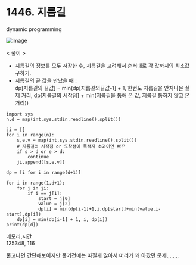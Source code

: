 # 1446. 지름길
dynamic programming

![image](https://user-images.githubusercontent.com/46811084/145665852-5c446a88-d55e-4098-9b58-cd1bf8e1d983.png)

< 풀이 >
- 지름길의 정보를 모두 저장한 후, 지름길을 고려해서 순서대로 각 값까지의 최소값 구하기.
- 지름길의 끝 값을 만났을 때 :   
  dp[지름길의 끝값] = min(dp[지름길의끝값-1] + 1, 한번도 지름길을 안지나온 실제 거리, dp[지름길의 시작점] + min(지름길을 통해 온 값, 지름길 통하지 않고 온 거리)) 

```python3
import sys
n,d = map(int,sys.stdin.readline().split())

ji = []
for i in range(n):
    s,e,v = map(int,sys.stdin.readline().split())
    # 지름길의 시작점 or 도착점이 목적지 초과이면 빠꾸
    if s > d or e > d:
        continue
    ji.append([s,e,v])

dp = [i for i in range(d+1)]

for i in range(1,d+1):
    for j in ji:
        if i == j[1]:
            start = j[0]
            value = j[2]
            dp[i] = min(dp[i-1]+1,i,dp[start]+min(value,i-start),dp[i])
    dp[i] = min(dp[i-1] + 1, i, dp[i])
print(dp[d])
```
메모리,시간   
125348, 116	   

풀고나면 간단해보이지만 풀기전에는 따질게 많아서 머리가 꽤 아팠던 문제,,,,,,,,

